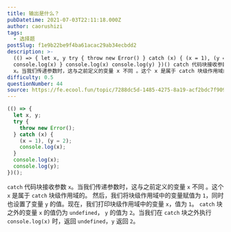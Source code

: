 ```yaml
---
title: 输出是什么？
pubDatetime: 2021-07-03T22:11:18.000Z
author: caorushizi
tags:
  - 选择题
postSlug: f1e9b22be9f4ba61acac29ab34ecbdd2
description: >-
  (() => { let x, y try { throw new Error() } catch (x) { (x = 1), (y = 2)
  console.log(x) } console.log(x) console.log(y) })() catch 代码块接收参数
  x。当我们传递参数时，这与之前定义的变量 x 不同 。这个 x 是属于 catch 块级作用域的。 然后，我们将块级作用域
difficulty: 0.5
questionNumber: 44
source: https://fe.ecool.fun/topic/7288dc5d-1485-4275-8a19-acf2bdc7f909
---
```


```javascript
(() => {
  let x, y;
  try {
    throw new Error();
  } catch (x) {
    (x = 1), (y = 2);
    console.log(x);
  }
  console.log(x);
  console.log(y);
})();
```

`catch` 代码块接收参数 `x`。当我们传递参数时，这与之前定义的变量 `x` 不同 。这个 `x` 是属于 `catch` 块级作用域的。
然后，我们将块级作用域中的变量赋值为 `1`，同时也设置了变量 `y` 的值。现在，我们打印块级作用域中的变量 `x`，值为 `1`。
`catch` 块之外的变量 `x` 的值仍为 `undefined`， `y` 的值为 `2`。当我们在 `catch` 块之外执行 `console.log(x)` 时，返回 `undefined`，`y` 返回 `2`。
